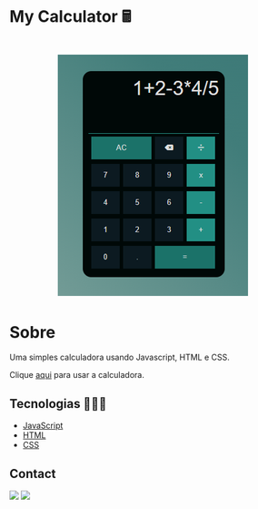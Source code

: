 # My Calculator 🖩
<h1 align="center">
  <img alt="Image" title="Readme" src="./Images/Calculator.PNG"/>
  </h1>
<h1>Sobre</h1>
<p>Uma simples calculadora usando Javascript, HTML e CSS.</p>
<p> Clique <a href="https://elizeu-calculadora.netlify.app/">aqui</a> para usar a calculadora.</p>

<h2> Tecnologias 👨🏾‍💻</h2>

- [JavaScript](https://pt.wikipedia.org/wiki/JavaScript)
- [HTML](https://developer.mozilla.org/pt-BR/docs/Web/HTML)
- [CSS](https://pt.wikipedia.org/wiki/Cascading_Style_Sheets)

<h2> Contact </h2>
  
  <a href="https://www.linkedin.com/in/elizeusantoss/" target="_blank"><img src="https://img.shields.io/badge/LinkedIn-0077B5?style=for-the-badge&logo=linkedin&logoColor=white" target="_blank"></a>
  <a href="mailto:elyzeu.tec@gmail.com" target="_blank"><img src="https://img.shields.io/badge/Gmail-D14836?style=for-the-badge&logo=gmail&logoColor=white"></a>
